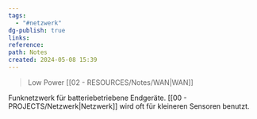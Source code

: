 ```yaml
---
tags:
  - "#netzwerk"
dg-publish: true
links: 
reference: 
path: Notes
created: 2024-05-08 15:39
---
```

> Low Power [[02 - RESOURCES/Notes/WAN\|WAN]]

Funknetzwerk für batteriebetriebene Endgeräte. [[00 - PROJECTS/Netzwerk\|Netzwerk]] wird oft für kleineren Sensoren benutzt.